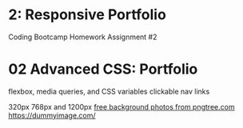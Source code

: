 # 2: Responsive Portfolio
Coding Bootcamp Homework Assignment #2
# 02 Advanced CSS: Portfolio
flexbox, media queries, and CSS variables
clickable nav links

320px
768px
and 1200px
<a href='https://pngtree.com/free-backgrounds'>free background photos from pngtree.com</a>
https://dummyimage.com/

